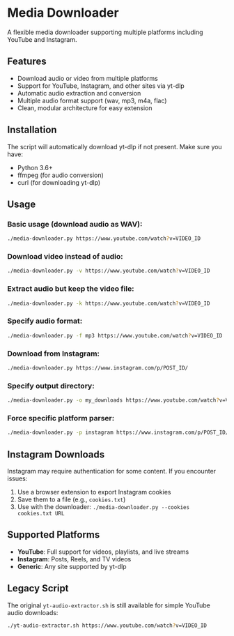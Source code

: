 # Media Downloader

A flexible media downloader supporting multiple platforms including YouTube and Instagram.

## Features

- Download audio or video from multiple platforms
- Support for YouTube, Instagram, and other sites via yt-dlp
- Automatic audio extraction and conversion
- Multiple audio format support (wav, mp3, m4a, flac)
- Clean, modular architecture for easy extension

## Installation

The script will automatically download yt-dlp if not present. Make sure you have:
- Python 3.6+
- ffmpeg (for audio conversion)
- curl (for downloading yt-dlp)

## Usage

### Basic usage (download audio as WAV):
```bash
./media-downloader.py https://www.youtube.com/watch?v=VIDEO_ID
```

### Download video instead of audio:
```bash
./media-downloader.py -v https://www.youtube.com/watch?v=VIDEO_ID
```

### Extract audio but keep the video file:
```bash
./media-downloader.py -k https://www.youtube.com/watch?v=VIDEO_ID
```

### Specify audio format:
```bash
./media-downloader.py -f mp3 https://www.youtube.com/watch?v=VIDEO_ID
```

### Download from Instagram:
```bash
./media-downloader.py https://www.instagram.com/p/POST_ID/
```

### Specify output directory:
```bash
./media-downloader.py -o my_downloads https://www.youtube.com/watch?v=VIDEO_ID
```

### Force specific platform parser:
```bash
./media-downloader.py -p instagram https://www.instagram.com/p/POST_ID/
```

## Instagram Downloads

Instagram may require authentication for some content. If you encounter issues:
1. Use a browser extension to export Instagram cookies
2. Save them to a file (e.g., `cookies.txt`)
3. Use with the downloader: `./media-downloader.py --cookies cookies.txt URL`

## Supported Platforms

- **YouTube**: Full support for videos, playlists, and live streams
- **Instagram**: Posts, Reels, and TV videos
- **Generic**: Any site supported by yt-dlp

## Legacy Script

The original `yt-audio-extractor.sh` is still available for simple YouTube audio downloads:
```bash
./yt-audio-extractor.sh https://www.youtube.com/watch?v=VIDEO_ID
```